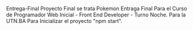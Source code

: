 Entrega-Final
Proyecto Final se trata Pokemon Entraga Final Para el Curso de Programador Web Inicial - Front End Developer - Turno Noche. Para la UTN.BA Para Inicializar el proyecto "npm start".
